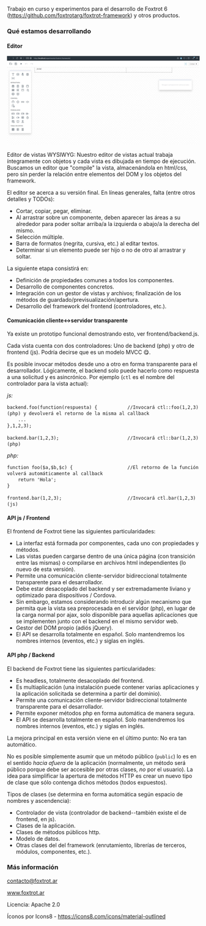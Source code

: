 Trabajo en curso y experimentos para el desarrollo de Foxtrot 6 (https://github.com/foxtrotarg/foxtrot-framework) y otros productos. 

### Qué estamos desarrollando

#### Editor

![](img/editor.jpg)

Editor de vistas WYSIWYG: Nuestro editor de vistas actual trabaja íntegramente con objetos y cada vista es dibujada en tiempo de ejecución. Buscamos un editor que "compile" la vista, almacenándola en html/css, pero sin perder la relación entre elementos del DOM y los objetos del framework.

El editor se acerca a su versión final. En líneas generales, falta (entre otros detalles y TODOs):
- Cortar, copiar, pegar, eliminar.
- Al arrastrar sobre un componente, deben aparecer las áreas a su alrededor para poder soltar arriba/a la izquierda o abajo/a la derecha del mismo.
- Selección múltiple.
- Barra de formatos (negrita, cursiva, etc.) al editar textos.
- Determinar si un elemento puede ser hijo o no de otro al arrastrar y soltar.

La siguiente etapa consistirá en:
- Definición de propiedades comunes a todos los componentes.
- Desarrollo de componentes concretos.
- Integración con un gestor de vistas y archivos; finalización de los métodos de guardado/previsualización/apertura.
- Desarrollo del framework del frontend (controladores, etc.).

#### Comunicación cliente<->servidor transparente

Ya existe un prototipo funcional demostrando esto, ver frontend/backend.js.

Cada vista cuenta con dos controladores: Uno de backend (php) y otro de frontend (js). Podría decirse que es un modelo MVCC 😋.

Es posible invocar métodos desde uno a otro en forma transparente para el desarrollador. Lógicamente, el backend solo puede hacerlo como respuesta a una solicitud y es asincrónico. Por ejemplo (`ctl` es el nombre del controlador para la vista actual):

_js:_

    backend.foo(function(respuesta) {           //Invocará ctl::foo(1,2,3) (php) y devolverá el retorno de la misma al callback
        ...
    },1,2,3);

    backend.bar(1,2,3);                         //Invocará ctl::bar(1,2,3) (php)

_php:_

    function foo($a,$b,$c) {                    //El retorno de la función volverá automáticamente al callback
        return 'Hola';
    }

    frontend.bar(1,2,3);                        //Invocará ctl.bar(1,2,3) (js)

#### API js / Frontend

El frontend de Foxtrot tiene las siguientes particularidades:

- La interfaz está formada por componentes, cada uno con propiedades y métodos.
- Las vistas pueden cargarse dentro de una única página (con transición entre las mismas) o compilarse en archivos html independientes (lo nuevo de esta versión).
- Permite una comunicación cliente-servidor bidireccional totalmente transparente para el desarrollador.
- Debe estar desacoplado del backend y ser extremadamente liviano y optimizado para dispositivos / Cordova.
- Sin embargo, estamos considerando introducir algún mecanismo que permita que la vista sea preprocesada en el servidor (php), en lugar de la carga normal por ajax, solo disponible para aquellas aplicaciones que se implementen junto con el backend en el mismo servidor web.
- Gestor del DOM propio (adiós jQuery).
- El API se desarrolla totalmente en español. Solo mantendremos los nombres internos (eventos, etc.) y siglas en inglés.

#### API php / Backend

El backend de Foxtrot tiene las siguientes particularidades:

- Es headless, totalmente desacoplado del frontend.
- Es multiaplicación (una instalación puede contener varias aplicaciones y la aplicación solicitada se determina a partir del dominio).
- Permite una comunicación cliente-servidor bidireccional totalmente transparente para el desarrollador.
- Permite exponer métodos php en forma automática de manera segura.
- El API se desarrolla totalmente en español. Solo mantendremos los nombres internos (eventos, etc.) y siglas en inglés.

La mejora principal en esta versión viene en el último punto: No era tan automático.

No es posible simplemente asumir que un método público (`public`) lo es en el sentido _hacia afuera_ de la aplicación (normalmente, un método será público porque debe ser accesible por otras clases, _no_ por el usuario). La idea para simplificar la apertura de métodos HTTP es crear un nuevo tipo de clase que sólo contenga dichos métodos (todos expuestos).

Tipos de clases (se determina en forma automática según espacio de nombres y ascendencia):

- Controlador de vista (controlador de backend--también existe el de frontend, en js).
- Clases de la aplicación.
- Clases de métodos públicos http.
- Modelo de datos.
- Otras clases del del framework (enrutamiento, librerías de terceros, módulos, componentes, etc.).

### Más información

contacto@foxtrot.ar

www.foxtrot.ar

Licencia: Apache 2.0

Íconos por Icons8 - https://icons8.com/icons/material-outlined